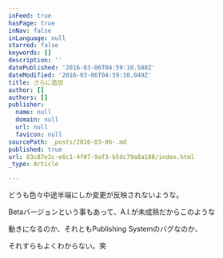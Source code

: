 ```yaml
---
inFeed: true
hasPage: true
inNav: false
inLanguage: null
starred: false
keywords: []
description: ''
datePublished: '2016-03-06T04:59:10.588Z'
dateModified: '2016-03-06T04:59:10.049Z'
title: さらに追加
author: []
authors: []
publisher:
  name: null
  domain: null
  url: null
  favicon: null
sourcePath: _posts/2016-03-06-.md
published: true
url: 83c87e3c-e6c1-4f07-9af3-b5dc79a8a188/index.html
_type: Article

---
```

どうも色々中途半端にしか変更が反映されないような。

Betaバージョンという事もあって、A.I.が未成熟だからこのような

動きになるのか、それともPublishing Systemのバグなのか、

それすらもよくわからない。笑